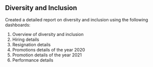## Diversity and Inclusion

Created a detailed report on diversity and inclusion using the following dashboards:

1. Overview of diversity and inclusion
2. Hiring details
3. Resignation details
4. Promotions details of the year 2020
5. Promotion details of the year 2021
6. Performance details
